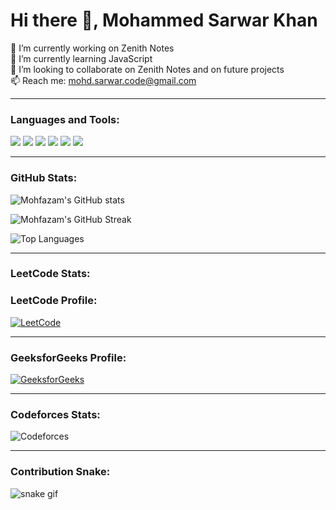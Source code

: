 # Hi there 👋, Mohammed Sarwar Khan

🔭 I’m currently working on Zenith Notes  
🌱 I’m currently learning JavaScript  
👯 I’m looking to collaborate on Zenith Notes and on future projects  
📫 Reach me: mohd.sarwar.code@gmail.com  

---

### Languages and Tools:
<p align="left">
  <img src="https://img.shields.io/badge/C++-00599C?style=for-the-badge&logo=c%2B%2B&logoColor=white" />
  <img src="https://img.shields.io/badge/JavaScript-F7DF1E?style=for-the-badge&logo=javascript&logoColor=black" />
  <img src="https://img.shields.io/badge/HTML5-E34F26?style=for-the-badge&logo=html5&logoColor=white" />
  <img src="https://img.shields.io/badge/CSS3-1572B6?style=for-the-badge&logo=css3&logoColor=white" />
  <img src="https://img.shields.io/badge/React-61DAFB?style=for-the-badge&logo=react&logoColor=black" />
  <img src="https://img.shields.io/badge/Git-F05032?style=for-the-badge&logo=git&logoColor=white" />
</p>

---

### GitHub Stats:
<p align="left">
  <img src="https://github-readme-stats.vercel.app/api?username=mohfazam&show_icons=true&theme=tokyonight" alt="Mohfazam's GitHub stats" />
</p>
<p align="left">
  <img src="https://github-readme-streak-stats.herokuapp.com/?user=mohfazam&theme=tokyonight" alt="Mohfazam's GitHub Streak" />
</p>
<p align="left">
  <img src="https://github-readme-stats.vercel.app/api/top-langs/?username=mohfazam&layout=compact&theme=tokyonight" alt="Top Languages" />
</p>

---

### LeetCode Stats:
### LeetCode Profile:
[![LeetCode](https://img.shields.io/badge/-LeetCode-FFA116?style=for-the-badge&logo=LeetCode&logoColor=black)](https://leetcode.com/Mohfazam)


---

### GeeksforGeeks Profile:
[![GeeksforGeeks](https://img.shields.io/badge/-GeeksforGeeks-green?style=for-the-badge&logo=GeeksforGeeks&logoColor=white)](https://auth.geeksforgeeks.org/user/Mohfazam/profile)

---

### Codeforces Stats:
![Codeforces](https://img.shields.io/badge/Codeforces-Mohfazam-blue?style=for-the-badge&logo=codeforces&logoColor=white)

---

### Contribution Snake:
![snake gif](https://github.com/mohfazam/mohfazam/blob/output/github-contribution-grid-snake.svg)
